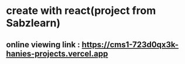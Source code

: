 # create with react(project from Sabzlearn)
## online viewing link : https://cms1-723d0qx3k-hanies-projects.vercel.app

